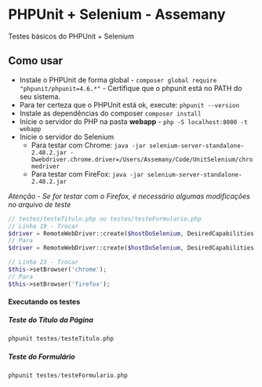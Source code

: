 # PHPUnit + Selenium - Assemany

Testes básicos do PHPUnit + Selenium

## Como usar

* Instale o PHPUnit de forma global - ``` composer global require "phpunit/phpunit=4.6.*" ``` - Certifique que o phpunit está no PATH do seu sistema.
* Para ter certeza que o PHPUnit está ok, execute: ``` phpunit --version ```
* Instale as dependências do composer ``` composer install ```
* Inicie o servidor do PHP na pasta **webapp** - ```php -S localhost:8000 -t webapp```
* Inicie o servidor do Selenium
	* Para testar com Chrome: ```java -jar selenium-server-standalone-2.48.2.jar -Dwebdriver.chrome.driver=/Users/Assemany/Code/UnitSelenium/chromedriver```
	* Para testar com FireFox: ```java -jar selenium-server-standalone-2.48.2.jar```

*Atenção - Se for testar com o Firefox, é necessário algumas modificações no arquivo de teste*

``` php
// testes/testeTitulo.php ou testes/testeFormulario.php
// Linha 19 - Trocar
$driver = RemoteWebDriver::create($hostDoSelenium, DesiredCapabilities::chrome());
// Para
$driver = RemoteWebDriver::create($hostDoSelenium, DesiredCapabilities::firefox());

// Linha 23 - Trocar
$this->setBrowser('chrome');     
// Para
$this->setBrowser('firefox');
```

#### Executando os testes

##### Teste do Título da Página
``` php
phpunit testes/testeTitulo.php
```

##### Teste do Formulário
``` php
phpunit testes/testeFormulario.php
```
